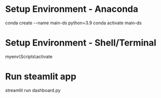 # Setup Environment - Anaconda

conda create --name main-ds python=3.9
conda activate main-ds

# Setup Environment - Shell/Terminal

myenv\Scripts\activate

# Run steamlit app
streamlit run dashboard.py